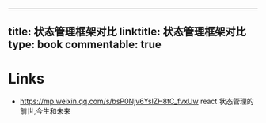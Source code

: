 
---
title: 状态管理框架对比
linktitle: 状态管理框架对比
type: book
commentable: true
---

# Links

- https://mp.weixin.qq.com/s/bsP0Njv6YslZH8tC_fvxUw react 状态管理的前世,今生和未来
    